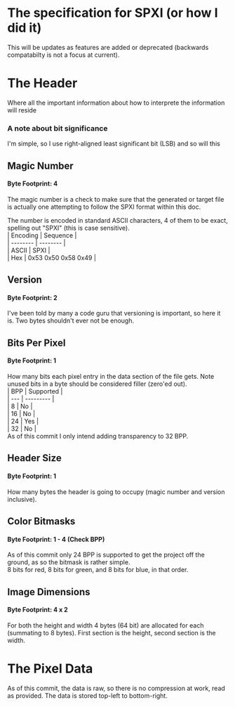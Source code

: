 # The specification for SPXI (or how I did it)
This will be updates as features are added or deprecated (backwards compatabilty is not a focus at current). 

# The Header
Where all the important information about how to interprete the information will reside

### A note about bit significance
I'm simple, so I use right-aligned least significant bit (LSB) and so will this

## Magic Number
#### Byte Footprint: 4
The magic number is a check to make sure that the generated or target file is actually one attempting to follow the SPXI format within this doc.  

The number is encoded in standard ASCII characters, 4 of them to be exact, spelling out "SPXI" (this is case sensitive).  
| Encoding | Sequence |  
| -------- | -------- |  
| ASCII    | SPXI     |  
| Hex      | 0x53 0x50 0x58 0x49 |

## Version
#### Byte Footprint: 2
I've been told by many a code guru that versioning is important, so here it is. Two bytes shouldn't ever not be enough.

## Bits Per Pixel
#### Byte Footprint: 1
How many bits each pixel entry in the data section of the file gets. Note unused bits in a byte should be considered filler (zero'ed out).  
| BPP | Supported |  
| --- | --------- |  
| 8   | No        |  
| 16  | No        |  
| 24  | Yes       |  
| 32  | No        |  
As of this commit I only intend adding transparency to 32 BPP.

## Header Size
#### Byte Footprint: 1
How many bytes the header is going to occupy (magic number and version inclusive).

## Color Bitmasks
#### Byte Footprint: 1 - 4 (Check BPP)
As of this commit only 24 BPP is supported to get the project off the ground, as so the bitmask is rather simple.  
8 bits for red, 8 bits for green, and 8 bits for blue, in that order.

## Image Dimensions
#### Byte Footprint: 4 x 2
For both the height and width 4 bytes (64 bit) are allocated for each (summating to 8 bytes). First section is the height, second section is the width.

# The Pixel Data
As of this commit, the data is raw, so there is no compression at work, read as provided. The data is stored top-left to bottom-right.